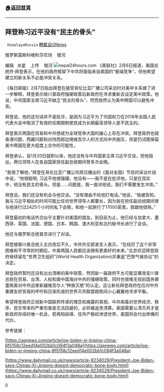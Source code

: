###  [:house:返回首頁](https://github.com/ourhimalayas/txt)
---

## 拜登称习近平没有“民主的骨头”
` HimalayaRussia` [轉載自GNews](https://gnews.org/zh-hans/891791/)

俄罗斯莫斯科喀秋莎农场    银河

编辑   水星    上传    银河
![]()![](https://cdn.discordapp.com/attachments/799010586356351066/808197253109252137/S.JPG)nepal24hours.com
《美联社》2月6日报道，美国总统乔·拜登表示，在他的政府框架下中共将面临来自美国的“极端竞争”，但他希望建立的新关系不必是冲突关系。

《每日邮报》2月7日指出拜登在接受哥伦比亚广播公司采访时对美中关系做了进一步解释，拜登表示继川普政府强硬政策后新政府在寻求重新去设定美中政策。他说，中共国家主席习近平缺乏“民主的骨头”，然而依然认为美中两国可以避免冲突。

拜登说，他的这句话并不是批评，是因为习近平为了巩固权力在2018年全国人民代表大会中取消了有效的任期限制使其成为长期最高领导人是不民主的。

拜登表示两国在贸易和中共想成为全球竞争大国的雄心上存在冲突。拜登政府也就香港问题、西藏问题和对待西部边境维吾尔人的方式向中共施压，但是仍试图保留美中两国在更大程度上合作的可能性，

拜登承认，自1月20日就职以来，他还没有与中共国家主席习近平交谈，但他指出，两位领导人在各自国家担任副总统期间曾多次会晤。

“我很了解他，”拜登在哥伦比亚广播公司周日播出的《面对全国》节目的采访片段中说，“他很聪明, 习近平他很强硬。他没有——我不是在批评他，只是在现实中，他没有民主的骨头。但是……问题是，我一直对他说，我们不需要发生冲突。”

拜登说，我们还没有机会与他交谈。“没有理由不给他打电话。”他说，“我被告知，我与习近平相处的时间可能比任何世界领导人都要长，因为我在担任副总统期间曾与他进行过2425个小时的私下会晤，和他一起旅行了17000英里。我跟他很熟。”

拜登最初的电话外交似乎主要针对美国的盟友。到目前为止，他已经与加拿大、墨西哥、英国、法国、德国、日本、韩国、澳大利亚和北约秘书长进行了会谈。

他还与俄罗斯总统普京进行了对话。

拜登接替川普总统入主白宫后不久，中共外交部发言人表示，“在经历了这个非常困难和不寻常的时期后，中美两国人民都应该拥有更美好的未来。”北京欢迎拜登政府继续留在“世界卫生组织“(World Health Organization)并重返“巴黎气候协议“的决定。

拜登政府暂时还没有出台清晰的美中政策，然而新一届政府不太可能显著改变川普总统在贸易、台湾、人权和南中国海对中共的强硬政策，同时也很难无视前国务卿蓬佩奥对中共迫害新疆维吾尔人“种族灭绝”的认定。这让新任拜登政府在应对中共重建友好贸易的呼吁和日渐形成的世界灭共联盟趋势间小心翼翼地寻求平衡。

希望拜登政府正视新中国联邦传递的理念和揭露的真相，中共病毒对世界经济、秩序、民生带来的严重伤害是无法回避的，必将被追责清算。美国需要认清灭共才是新政府存续的唯一机会，若再陷绥靖、任共产极权渗透世界，美国将会付出惨痛的代价。

参考链接：

[https://apnews.com/article/joe-biden-xi-jinping-china-8f5158c12eed14e002bb1c094f3a048a](https://apnews.com/article/joe-biden-xi-jinping-china-8f5158c12eed14e002bb1c094f3a048a)

[https://www.dailymail.co.uk/news/article-9234029/President-Joe-Biden-says-Chinas-Xi-Jinping-doesnt-democratic-bone-body.html](https://www.dailymail.co.uk/news/article-9234029/President-Joe-Biden-says-Chinas-Xi-Jinping-doesnt-democratic-bone-body.html)

0
